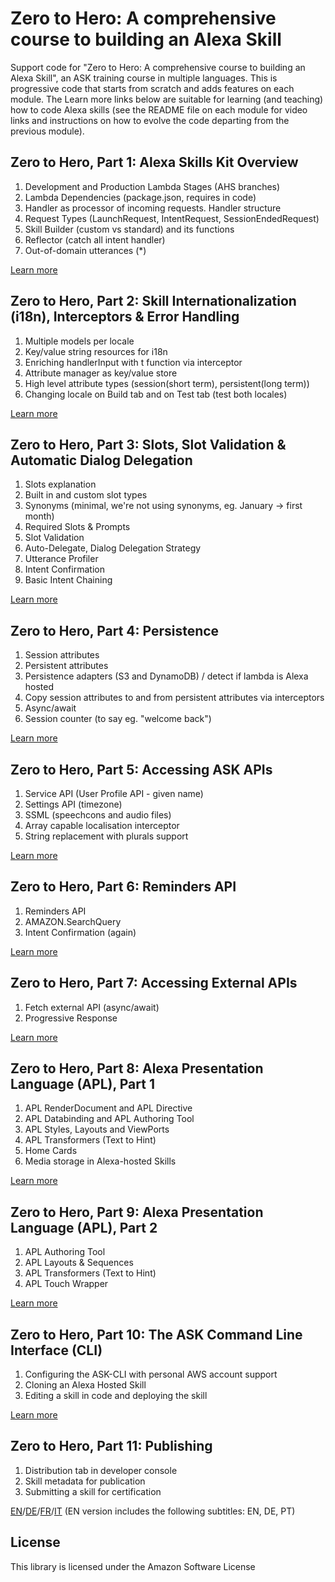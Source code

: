 # Zero to Hero: A comprehensive course to building an Alexa Skill

Support code for "Zero to Hero: A comprehensive course to building an Alexa Skill", an ASK training course in multiple languages. This is progressive code that starts from scratch and adds features on each module. The Learn more links below are suitable for learning (and teaching) how to code Alexa skills (see the README file on each module for video links and instructions on how to evolve the code departing from the previous module).

## Zero to Hero, Part 1: Alexa Skills Kit Overview

1. Development and Production Lambda Stages (AHS branches)
2. Lambda Dependencies (package.json, requires in code)
3. Handler as processor of incoming requests. Handler structure
4. Request Types (LaunchRequest, IntentRequest, SessionEndedRequest)
5. Skill Builder (custom vs standard) and its functions
6. Reflector (catch all intent handler)
7. Out-of-domain utterances (*)

[Learn more](./01)

## Zero to Hero, Part 2: Skill Internationalization (i18n), Interceptors & Error Handling

1. Multiple models per locale
2. Key/value string resources for i18n
3. Enriching handlerInput with t function via interceptor
4. Attribute manager as key/value store
5. High level attribute types (session(short term), persistent(long term))
6. Changing locale on Build tab and on Test tab (test both locales)

[Learn more](./02)

## Zero to Hero, Part 3: Slots, Slot Validation & Automatic Dialog Delegation

1. Slots explanation
2. Built in and custom slot types
3. Synonyms (minimal, we're not using synonyms, eg. January -> first month)
4. Required Slots & Prompts
5. Slot Validation
6. Auto-Delegate, Dialog Delegation Strategy
7. Utterance Profiler
8. Intent Confirmation
9. Basic Intent Chaining

[Learn more](./03)

## Zero to Hero, Part 4: Persistence

1. Session attributes
2. Persistent attributes
3. Persistence adapters (S3 and DynamoDB) / detect if lambda is Alexa hosted
4. Copy session attributes to and from persistent attributes via interceptors
5. Async/await
6. Session counter (to say eg. "welcome back")

[Learn more](./04)

## Zero to Hero, Part 5: Accessing ASK APIs

1. Service API (User Profile API - given name)
2. Settings API (timezone)
3. SSML (speechcons and audio files)
4. Array capable localisation interceptor
5. String replacement with plurals support

[Learn more](./05)

## Zero to Hero, Part 6: Reminders API

1. Reminders API
2. AMAZON.SearchQuery
3. Intent Confirmation (again)

[Learn more](./06)

## Zero to Hero, Part 7: Accessing External APIs

1. Fetch external API (async/await)
2. Progressive Response

[Learn more](./07)

## Zero to Hero, Part 8: Alexa Presentation Language (APL), Part 1

1. APL RenderDocument and APL Directive
2. APL Databinding and APL Authoring Tool
3. APL Styles, Layouts and ViewPorts
4. APL Transformers (Text to Hint)
5. Home Cards
6. Media storage in Alexa-hosted Skills

[Learn more](./08)

## Zero to Hero, Part 9: Alexa Presentation Language (APL), Part 2

1. APL Authoring Tool
2. APL Layouts & Sequences
3. APL Transformers (Text to Hint)
4. APL Touch Wrapper

[Learn more](./09)

## Zero to Hero, Part 10: The ASK Command Line Interface (CLI)

1. Configuring the ASK-CLI with personal AWS account support
2. Cloning an Alexa Hosted Skill
3. Editing a skill in code and deploying the skill

[Learn more](./10)

## Zero to Hero, Part 11: Publishing

1. Distribution tab in developer console
2. Skill metadata for publication
3. Submitting a skill for certification

[EN](https://alexa.design/zerotohero11)/[DE](https://alexa.design/de_zerotohero11)/[FR](https://alexa.design/fr_zerotohero11)/[IT](https://alexa.design/it_zerotohero11)
(EN version includes the following subtitles: EN, DE, PT)

## License

This library is licensed under the Amazon Software License
